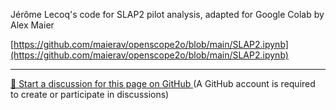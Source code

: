 Jérôme Lecoq's code for SLAP2 pilot analysis, adapted for Google Colab by Alex Maier

[https://github.com/maierav/openscope2o/blob/main/SLAP2.ipynb](https://github.com/maierav/openscope2o/blob/main/SLAP2.ipynb)

<!-- DISCUSSION_LINK_START -->
<div class="discussion-link">
    <hr>
    <p>
        <a href="https://github.com/allenneuraldynamics/openscope-community-predictive-processing/discussions/new?category=q-a&title=Discussion%3A%20pilotanalysis" target="_blank">
            💬 Start a discussion for this page on GitHub
        </a>
        <span class="note">(A GitHub account is required to create or participate in discussions)</span>
    </p>
</div>
<!-- DISCUSSION_LINK_END -->
